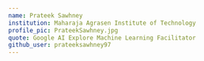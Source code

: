 ```yaml
---
name: Prateek Sawhney
institution: Maharaja Agrasen Institute of Technology
profile_pic: PrateekSawhney.jpg
quote: Google AI Explore Machine Learning Facilitator 
github_user: prateeksawhney97
---
```

